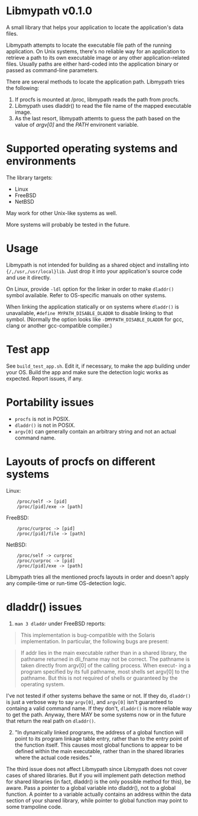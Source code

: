 # Libmypath v0.1.0

A small library that helps your application to locate the application's data files.

Libmypath attempts to locate the executable file path of the running application. On Unix systems, there's no reliable way for an application to retrieve a path to its own executable image or any other application-related files. Usually paths are either hard-coded into the application binary or passed as command-line parameters.

There are several methods to locate the application path. Libmypath tries the following:

1. If procfs is mounted at /proc, libmypath reads the path from procfs.
2. Libmypath uses dladdr() to read the file name of the mapped executable image.
3. As the last resort, libmypath attemts to guess the path based on the value of *argv\[0\]* and the *PATH* environent variable.

# Supported operating systems and environments

The library targets:

* Linux
* FreeBSD
* NetBSD

May work for other Unix-like systems as well.

More systems will probably be tested in the future.

# Usage

Libmypath is not intended for building as a shared object and installing into `{/,/usr,/usr/local}lib`. Just drop it into your application's source code and use it directly.

On Linux, provide `-ldl` option for the linker in order to make `dladdr()` symbol available. Refer to OS-specific manuals on other systems.

When linking the application statically or on systems where `dladdr()` is unavailable, `#define MYPATH_DISABLE_DLADDR` to disable linking to that symbol. (Normally the option looks like `-DMYPATH_DISABLE_DLADDR` for gcc, clang or another gcc-compatible compiler.)

# Test app

See `build_test_app.sh`. Edit it, if necessary, to make the app building under your OS. Build the app and make sure the detection logic works as expected. Report issues, if any.

# Portability issues

* `procfs` is not in POSIX.
* `dladdr()` is not in POSIX.
* `argv[0]` can generally contain an arbitrary string and not an actual command name.

# Layouts of procfs on different systems

Linux:

```
    /proc/self -> [pid]
    /proc/[pid]/exe -> [path]
```

FreeBSD:

```
    /proc/curproc -> [pid]
    /proc/[pid]/file -> [path]
```

NetBSD:

```
    /proc/self -> curproc
    /proc/curproc -> [pid]
    /proc/[pid]/exe -> [path]
```

Libmypath tries all the mentioned procfs layouts in order and doesn't apply any compile-time or run-time OS-detection logic.

# dladdr() issues

1. `man 3 dladdr` under FreeBSD reports:

> This implementation is bug-compatible with the Solaris implementation.
> In particular, the following bugs are present:

> If addr lies in the main executable rather than in a shared library,
> the pathname returned in dli_fname may not be correct.  The pathname
> is taken directly from argv\[0\] of the calling process.  When execut-
> ing a program specified by its full pathname, most shells set argv\[0\]
> to the pathname.  But this is not required of shells or guaranteed by
> the operating system.

I've not tested if other systems behave the same or not. If they do, `dladdr()` is just a verbose way to say `argv[0]`, and `argv[0]` isn't guaranteed to containg a valid command name. If they don't, `dladdr()` is more reliable way to get the path. Anyway, there MAY be some systems now or in the future that return the real path on `dladdr()`.

2. "In dynamically linked programs, the address of a global function will point to its program linkage table entry, rather than to the entry point of the function itself. This causes most global functions to appear to be defined within the main executable, rather than in the shared libraries where the actual code resides."

The third issue does not affect Libmypath since Libmypath does not cover cases of shared libraries. But if you will implement path detection method for shared libraries (in fact, dladdr() is the only possible method for this), be aware. Pass a pointer to a global variable into dladdr(), not to a global function. A pointer to a variable actually contains an address within the data section of your shared library, while pointer to global function may point to some trampoline code.

